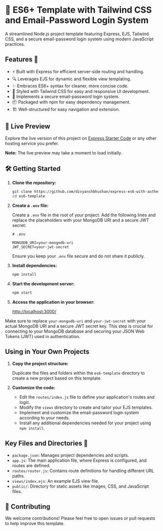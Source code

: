 # 🚀 ES6+ Template with Tailwind CSS and Email-Password Login System

A streamlined Node.js project template featuring Express, EJS, Tailwind CSS, and a secure email-password login system using modern JavaScript practices.

## Features 🌟

- ⚡️ Built with Express for efficient server-side routing and handling.
- 🔍 Leverages EJS for dynamic and flexible view templating.
- ✨ Embraces ES6+ syntax for cleaner, more concise code.
- 🎨 Styled with Tailwind CSS for easy and responsive UI development.
- 🔐 Implements a secure email-password login system.
- 📦 Packaged with npm for easy dependency management.
- 🏗️ Well-structured for easy navigation and extension.

## 🚀 Live Preview

Explore the live version of this project on [Express Starter Code](https://your-app-name.herokuapp.com/) or any other hosting service you prefer.

**Note:** The live preview may take a moment to load initially.

## 🛠️ Getting Started

1. **Clone the repository:**

    ```bash
    git clone https://github.com/divyanshbhushan/express-es6-with-authentication.git
    cd es6-template
    ```

2. **Create a `.env` file:**

   Create a `.env` file in the root of your project. Add the following lines and replace the placeholders with your MongoDB URI and a secure JWT secret:

    ```env
    # .env

    MONGODB_URI=your-mongodb-uri
    JWT_SECRET=your-jwt-secret
    ```

   Ensure you keep your `.env` file secure and do not share it publicly.

3. **Install dependencies:**

    ```bash
    npm install
    ```

4. **Start the development server:**

    ```bash
    npm start
    ```

5. **Access the application in your browser:**

    [http://localhost:3000/](http://localhost:3000/)

Make sure to replace `your-mongodb-uri` and `your-jwt-secret` with your actual MongoDB URI and a secure JWT secret key. This step is crucial for connecting to your MongoDB database and securing your JSON Web Tokens (JWT) used in authentication.

## Using in Your Own Projects

1. **Copy the project structure:**

   Duplicate the files and folders within the `es6-template` directory to create a new project based on this template.

2. **Customize the code:**

   - Edit the `routes/index.js` file to define your application's routes and logic.
   - Modify the `views` directory to create and tailor your EJS templates.
   - Implement and customize the email-password login system according to your needs.
   - Install any additional dependencies needed for your project using `npm install`.

## Key Files and Directories 🔑

- `package.json`: Manages project dependencies and scripts.
- `app.js`: The main application file, where Express is configured, and routes are defined.
- `routes/router.js`: Contains route definitions for handling different URL paths.
- `views/index.ejs`: An example EJS view file.
- `public/`: Directory for static assets like images, CSS, and JavaScript files.

## 🤝 Contributing

We welcome contributions! Please feel free to open issues or pull requests to help improve this template.
